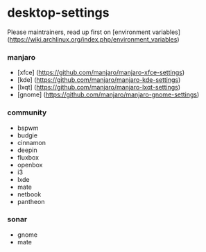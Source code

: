 desktop-settings
================

Please maintrainers, read up first on
[environment variables] (https://wiki.archlinux.org/index.php/environment_variables)

### manjaro

* [xfce] (https://github.com/manjaro/manjaro-xfce-settings)
* [kde] (https://github.com/manjaro/manjaro-kde-settings)
* [lxqt] (https://github.com/manjaro/manjaro-lxqt-settings)
* [gnome] (https://github.com/manjaro/manjaro-gnome-settings)

### community

* bspwm
* budgie
* cinnamon
* deepin
* fluxbox
* openbox
* i3
* lxde
* mate
* netbook
* pantheon

### sonar

* gnome
* mate
